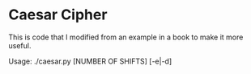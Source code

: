 # Caesar Cipher
This is code that I modified from an example in a book to make it more useful.


Usage:
./caesar.py [NUMBER OF SHIFTS] [-e|-d]
